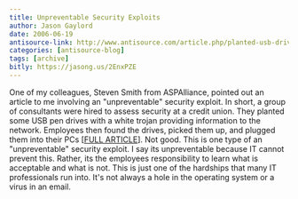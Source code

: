 ```yaml
---
title: Unpreventable Security Exploits
author: Jason Gaylord
date: 2006-06-19
antisource-link: http://www.antisource.com/article.php/planted-usb-drive-trojan
categories: [antisource-blog]
tags: [archive]
bitly: https://jasong.us/2EnxPZE
---
```


One of my colleagues, Steven Smith from ASPAlliance, pointed out an article to me involving an "unpreventable" security exploit. In short, a group of consultants were hired to assess security at a credit union. They planted some USB pen drives with a white trojan providing information to the network. Employees then found the drives, picked them up, and plugged them into their PCs \[[FULL ARTICLE](http://www.darkreading.com/document.asp?doc_id=95556&WT.svl=column1_1)\]. Not good. This is one type of an "unpreventable" security exploit. I say its unpreventable because IT cannot prevent this. Rather, its the employees responsibility to learn what is acceptable and what is not. This is just one of the hardships that many IT professionals run into. It's not always a hole in the operating system or a virus in an email.